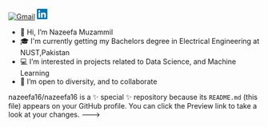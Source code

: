 [![Gmail](https://drive.google.com/file/d/1Fbf0PhMJZeg6UQGTVBcOvxDno6iB7PrG/view?usp=sharing)](mailto:nazeefa1609@gmail.com)
[![LinkedIn](https://github.com/lefevrej/Logos-for-gmail-signature/blob/main/icons/linkedin.png)](https://www.linkedin.com/in/nazeefa-muzammil-06a2011a5/)



- 👋 Hi, I’m Nazeefa Muzammil
- 🎓 I'm currently getting my Bachelors degree in Electrical Engineering at NUST,Pakistan
- 💻 I’m interested in projects related to Data Science, and Machine Learning
- 💁 I’m open to diversity, and to collaborate




nazeefa16/nazeefa16 is a ✨ special ✨ repository because its `README.md` (this file) appears on your GitHub profile.
You can click the Preview link to take a look at your changes.
--->
